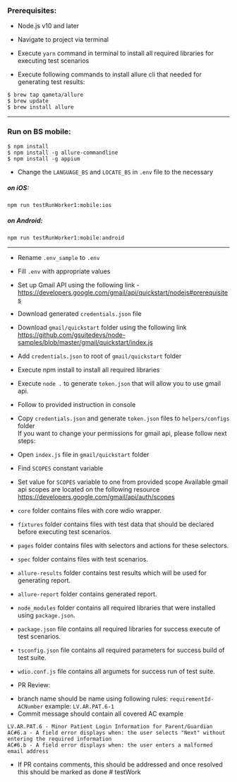 ### Prerequisites: 
- Node.js v10 and later

* Navigate to project via terminal

* Execute `yarn` command in terminal to install all required libraries for executing test scenarios

* Execute following commands to install allure cli that needed for generating test results: 
```
$ brew tap qameta/allure
$ brew update
$ brew install allure
```
---
### Run on BS mobile: 
```
$ npm install
$ npm install -g allure-commandline
$ npm install -g appium
```
* Change the `LANGUAGE_BS` and `LOCATE_BS` in `.env` file to the necessary
##### on iOS:
```
npm run testRunWorker1:mobile:ios
```
##### on Android:
```
npm run testRunWorker1:mobile:android
```
---

* Rename `.env_sample` to `.env` 
* Fill `.env` with appropriate values

* Set up Gmail API using the following link - https://developers.google.com/gmail/api/quickstart/nodejs#prerequisites
* Download generated `credentials.json` file
* Download `gmail/quickstart` folder using the following link https://github.com/gsuitedevs/node-samples/blob/master/gmail/quickstart/index.js
* Add `credentials.json` to root of `gmail/quickstart` folder
* Execute npm install to install all required libraries
* Execute `node .` to generate `token.json` that will allow you to use gmail api. 
* Follow to provided instruction in console
* Copy `credentials.json` and generate `token.json` files to `helpers/configs` folder  
If you want to change your permissions for gmail api, please follow next steps: 
* Open `index.js` file in `gmail/quickstart` folder
* Find `SCOPES` constant variable 
* Set value for `SCOPES` variable to one from provided scope
Available gmail api scopes are located on the following resource https://developers.google.com/gmail/api/auth/scopes

 
* `core` folder contains files with core wdio wrapper. 
* `fixtures` folder contains files with test data that should be declared before executing test scenarios.
* `pages` folder contains files with selectors and actions for these selectors.
* `spec` folder contains files with test scenarios.
* `allure-results` folder contains test results which will be used for generating report.
* `allure-report` folder contains generated report.
* `node_modules` folder contains all required libraries that were installed using `package.json`.
* `package.json` file contains all required libraries for success execute of test scenarios.
* `tsconfig.json` file contains all required parameters for success build of test suite.
* `wdio.conf.js` file contains all argumets for success run of test suite. 



* PR Review:
- branch name should be name using following rules: `requirementId-ACNumber` example: `LV.AR.PAT.6-1`
- Commit message should contain all covered AC example 
```
LV.AR.PAT.6 - Minor Patient Login Information for Parent/Guardian
AC#6.a - A field error displays when: the user selects "Next" without entering the required information 
AC#6.b - A field error displays when: the user enters a malformed email address
```
- If PR contains comments, this should be addressed and once resolved this should be marked as done # testWork
